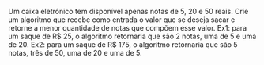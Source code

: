 Um caixa eletrônico tem disponível apenas notas de 5, 20 e 50 reais. Crie um algoritmo que recebe como entrada o valor que se deseja sacar e retorne a menor quantidade de notas que compõem esse valor.
Ex1: para um saque de R$ 25, o algoritmo retornaria que são 2 notas, uma de 5 e uma de 20.
Ex2: para um saque de R$ 175, o algoritmo retornaria que são 5 notas, três de 50, uma de 20 e uma de 5.
